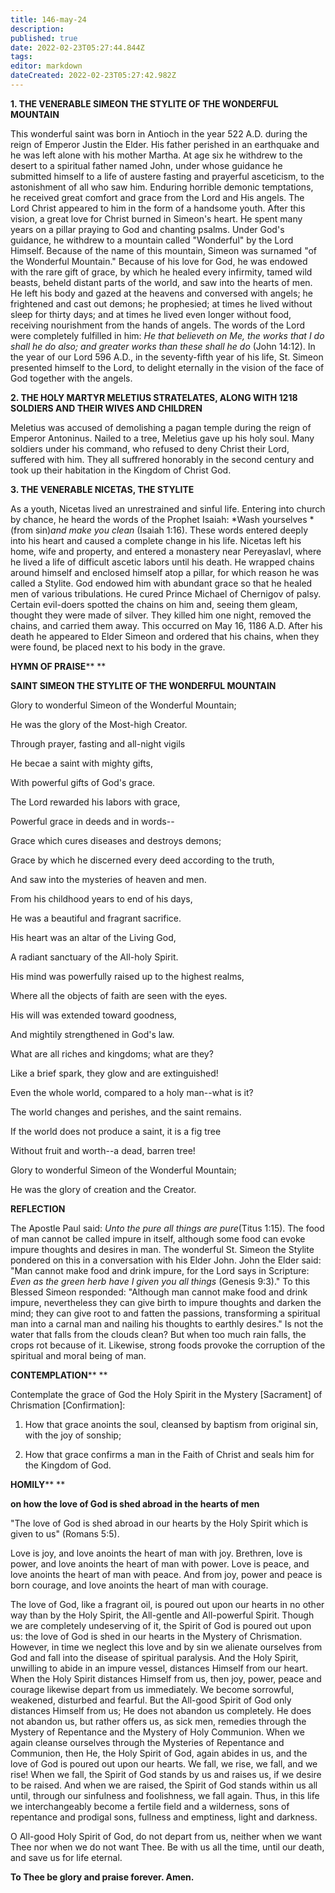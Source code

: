 ```yaml
---
title: 146-may-24
description: 
published: true
date: 2022-02-23T05:27:44.844Z
tags: 
editor: markdown
dateCreated: 2022-02-23T05:27:42.982Z
---
```



**1. THE VENERABLE SIMEON THE STYLITE OF THE WONDERFUL MOUNTAIN**

This wonderful saint was born in Antioch in the year 522 A.D. during the reign of Emperor Justin the Elder. His father perished in an earthquake and he was left alone with his mother Martha. At age six he withdrew to the desert to a spiritual father named John, under whose guidance he submitted himself to a life of austere fasting and prayerful asceticism, to the astonishment of all who saw him. Enduring horrible demonic temptations, he received great comfort and grace from the Lord and His angels. The Lord Christ appeared to him in the form of a handsome youth. After this vision, a great love for Christ burned in Simeon's heart. He spent many years on a pillar praying to God and chanting psalms. Under God's guidance, he withdrew to a mountain called "Wonderful" by the Lord Himself. Because of the name of this mountain, Simeon was surnamed "of the Wonderful Mountain." Because of his love for God, he was endowed with the rare gift of grace, by which he healed every infirmity, tamed wild beasts, beheld distant parts of the world, and saw into the hearts of men. He left his body and gazed at the heavens and conversed with angels; he frightened and cast out demons; he prophesied; at times he lived without sleep for thirty days; and at times he lived even longer without food, receiving nourishment from the hands of angels. The words of the Lord were completely fulfilled in him: *He that believeth on Me, the works that I do shall he do also; and greater works than these shall he do* (John 14:12). In the year of our Lord 596 A.D., in the seventy-fifth year of his life, St. Simeon presented himself to the Lord, to delight eternally in the vision of the face of God together with the angels.

**2. THE HOLY MARTYR MELETIUS STRATELATES, ALONG WITH 1218 SOLDIERS AND THEIR WIVES AND CHILDREN**

Meletius was accused of demolishing a pagan temple during the reign of Emperor Antoninus. Nailed to a tree, Meletius gave up his holy soul. Many soldiers under his command, who refused to deny Christ their Lord, suffered with him. They all suffrered honorably in the second century and took up their habitation in the Kingdom of Christ God.

**3. THE VENERABLE NICETAS, THE STYLITE**

As a youth, Nicetas lived an unrestrained and sinful life. Entering into church by chance, he heard the words of the Prophet Isaiah: *Wash yourselves *(from sin)*and make you clean* (Isaiah 1:16). These words entered deeply into his heart and caused a complete change in his life. Nicetas left his home, wife and property, and entered a monastery near Pereyaslavl, where he lived a life of difficult ascetic labors until his death. He wrapped chains around himself and enclosed himself atop a pillar, for which reason he was called a Stylite. God endowed him with abundant grace so that he healed men of various tribulations. He cured Prince Michael of Chernigov of palsy. Certain evil-doers spotted the chains on him and, seeing them gleam, thought they were made of silver. They killed him one night, removed the chains, and carried them away. This occurred on May 16, 1186 A.D. After his death he appeared to Elder Simeon and ordered that his chains, when they were found, be placed next to his body in the grave.



**HYMN OF PRAISE**** 
**

**SAINT SIMEON THE STYLITE OF THE WONDERFUL MOUNTAIN**

Glory to wonderful Simeon of the Wonderful Mountain;

He was the glory of the Most-high Creator.

Through prayer, fasting and all-night vigils

He becae a saint with mighty gifts,

With powerful gifts of God's grace.

The Lord rewarded his labors with grace,

Powerful grace in deeds and in words--

Grace which cures diseases and destroys demons;

Grace by which he discerned every deed according to the truth,

And saw into the mysteries of heaven and men.

From his childhood years to end of his days,

He was a beautiful and fragrant sacrifice.

His heart was an altar of the Living God,

A radiant sanctuary of the All-holy Spirit.

His mind was powerfully raised up to the highest realms,

Where all the objects of faith are seen with the eyes.

His will was extended toward goodness,

And mightily strengthened in God's law.

What are all riches and kingdoms; what are they?

Like a brief spark, they glow and are extinguished!

Even the whole world, compared to a holy man--what is it?

The world changes and perishes, and the saint remains.

If the world does not produce a saint, it is a fig tree

Without fruit and worth--a dead, barren tree!

Glory to wonderful Simeon of the Wonderful Mountain;

He was the glory of creation and the Creator.


**REFLECTION**

The Apostle Paul said: *Unto the pure all things are pure*(Titus 1:15). The food of man cannot be called impure in itself, although some food can evoke impure thoughts and desires in man. The wonderful St. Simeon the Stylite pondered on this in a conversation with his Elder John. John the Elder said: "Man cannot make food and drink impure, for the Lord says in Scripture: *Even as the green herb have I given you all things* (Genesis 9:3)." To this Blessed Simeon responded: "Although man cannot make food and drink impure, nevertheless they can give birth to impure thoughts and darken the mind; they can give root to and fatten the passions, transforming a spiritual man into a carnal man and nailing his thoughts to earthly desires." Is not the water that falls from the clouds clean? But when too much rain falls, the crops rot because of it. Likewise, strong foods provoke the corruption of the spiritual and moral being of man.

**CONTEMPLATION****
**

Contemplate the grace of God the Holy Spirit in the Mystery [Sacrament] of Chrismation [Confirmation]:

1.  How that grace anoints the soul, cleansed by baptism from original sin, with the joy of sonship;

1.  How that grace confirms a man in the Faith of Christ and seals him for the Kingdom of God.



**HOMILY****
**

**on how the love of God is shed abroad in the hearts of men**

"The love of God is shed abroad in our hearts by the Holy Spirit which is given to us" (Romans 5:5).

Love is joy, and love anoints the heart of man with joy. Brethren, love is power, and love anoints the heart of man with power. Love is peace, and love anoints the heart of man with peace. And from joy, power and peace is born courage, and love anoints the heart of man with courage.

The love of God, like a fragrant oil, is poured out upon our hearts in no other way than by the Holy Spirit, the All-gentle and All-powerful Spirit. Though we are completely undeserving of it, the Spirit of God is poured out upon us: the love of God is shed in our hearts in the Mystery of Chrismation. However, in time we neglect this love and by sin we alienate ourselves from God and fall into the disease of spiritual paralysis. And the Holy Spirit, unwilling to abide in an impure vessel, distances Himself from our heart. When the Holy Spirit distances Himself from us, then joy, power, peace and courage likewise depart from us immediately. We become sorrowful, weakened, disturbed and fearful. But the All-good Spirit of God only distances Himself from us; He does not abandon us completely. He does not abandon us, but rather offers us, as sick men, remedies through the Mystery of Repentance and the Mystery of Holy Communion. When we again cleanse ourselves through the Mysteries of Repentance and Communion, then He, the Holy Spirit of God, again abides in us, and the love of God is poured out upon our hearts. We fall, we rise, we fall, and we rise! When we fall, the Spirit of God stands by us and raises us, if we desire to be raised. And when we are raised, the Spirit of God stands within us all until, through our sinfulness and foolishness, we fall again. Thus, in this life we interchangeably become a fertile field and a wilderness, sons of repentance and prodigal sons, fullness and emptiness, light and darkness.

O All-good Holy Spirit of God, do not depart from us, neither when we want Thee nor when we do not want Thee. Be with us all the time, until our death, and save us for life eternal.

**To Thee be glory and praise forever. Amen.**

 
